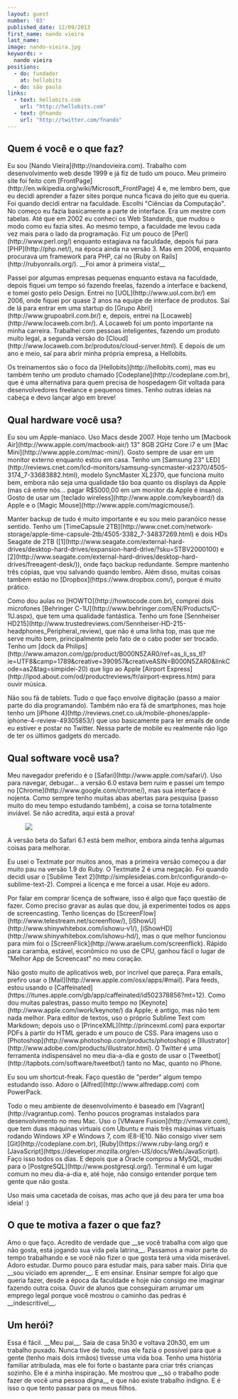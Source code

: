 ```yaml
---
layout: guest
number: '03'
published_date: 12/09/2013
first_name: nando vieira
last_name:
image: nando-vieira.jpg
keywords: >
  nando vieira
positions:
  - do: fundador
    at: hellobits
  - do: são paulo
links:
  - text: hellobits.com
    url: "http://hellobits.com"
  - text: @fnando
    url: "http://twitter.com/fnando"
---
```

<section class="question">
  <div class="wrapper">
    <div class="question-title-area">
      <h2 class="question-title">Quem é você e o que faz?</h2>
    </div>
    <div class="question-content-area">
      <div class="question-content text">
        <p>
          Eu sou [Nando Vieira](http://nandovieira.com). Trabalho com
          desenvolvimento web desde 1999 e já fiz de tudo um pouco. Meu primeiro
          site foi feito com
          [FrontPage](http://en.wikipedia.org/wiki/Microsoft_FrontPage) 4 e, me
          lembro bem, que eu decidi aprender a fazer sites porque nunca ficava
          do jeito que eu queria. Foi quando decidi entrar na faculdade. Escolhi
          "Ciências da Computação". No começo eu fazia basicamente a parte de
          interface. Era um mestre com tabelas. Até que em 2002 eu conheci os
          Web Standards, que mudou o modo como eu fazia sites. Ao mesmo tempo, a
          faculdade me levou cada vez mais para o lado da programação. Fiz um
          pouco de [Perl](http://www.perl.org/) enquanto estagiava na faculdade,
          depois fui para [PHP](http://php.net/), na época ainda na versão 3.
          Mas em 2006, enquanto procurava um framework para PHP, caí no
          [Ruby on Rails](http://rubyonrails.org/).
          __Foi amor à primeira vista!__
        </p>
        <p>
          Passei por algumas empresas pequenas enquanto estava na faculdade,
          depois fiquei um tempo só fazendo freelas, fazendo a interface e
          backend, e tomei gosto pelo Design. Entrei no
          [UOL](http://www.uol.com.br/) em 2006, onde fiquei por quase 2 anos na
          equipe de interface de produtos. Saí de lá para entrar em uma startup
          do [Grupo Abril](http://www.grupoabril.com.br/) e, depois, entrei na
          [Locaweb](http://www.locaweb.com.br/). A Locaweb foi um ponto
          importante na minha carreira. Trabalhei com pessoas inteligentes,
          fazendo um produto muito legal, a segunda versão do
          [Cloud](http://www.locaweb.com.br/produtos/cloud-server.html). E
          depois de um ano e meio, saí para abrir minha própria empresa, a
          Hellobits.
        </p>
        <p>
          Os treinamentos são o foco da [Hellobits](http://hellobits.com), mas
          eu também tenho um produto chamado
          [Codeplane](http://codeplane.com.br), que é uma alternativa para quem
          precisa de hospedagem Git voltada para desenvolvedores freelance e
          pequenos times. Tenho outras ideias na cabeça e devo lançar algo em
          breve!
        </p>
      </div>
    </div>
  </div>
</section>

<section class="question">
  <div class="wrapper">
    <div class="question-title-area">
      <h2 class="question-title">Qual hardware você usa?</h2>
    </div>
    <div class="question-content-area">
      <div class="question-content text">
        <p>
          Eu sou um Apple-maníaco. Uso Macs desde 2007. Hoje tenho um
          [Macbook Air](http://www.apple.com/macbook-air/) 13" 8GB 2GHz Core i7 e um
          [Mac Mini](http://www.apple.com/mac-mini/). Gosto sempre de usar em um
          monitor externo enquanto estou em casa. Tenho um
          [Samsung 23" LED](http://reviews.cnet.com/lcd-monitors/samsung-syncmaster-xl2370/4505-3174_7-33683882.html),
          modelo SyncMaster XL2370, que funciona muito bem, embora não seja uma
          qualidade tão boa quanto os displays da Apple (mas cá entre nós...
          pagar R$5000,00 em um monitor da Apple é insano). Gosto de usar um
          [teclado wireless](http://www.apple.com/keyboard/) da Apple e o
          [Magic Mouse](http://www.apple.com/magicmouse/).
        </p>
        <p>
          Manter backup de tudo é muito importante e eu sou meio paranóico nesse
          sentido. Tenho um
          [TimeCapsule 2TB](http://www.cnet.com/network-storage/apple-time-capsule-2tb/4505-3382_7-34837269.html)
          e dois HDs Seagate de 2TB
          ([1](http://www.seagate.com/external-hard-drives/desktop-hard-drives/expansion-hard-drive/?sku=STBV2000100)
          e [2](http://www.seagate.com/external-hard-drives/desktop-hard-drives/freeagent-desk/)),
          onde faço backup redundante. Sempre mantenho três cópias, que vou
          salvando quando lembro. Além disso, muitas coisas também estão no
          [Dropbox](https://www.dropbox.com/), porque é muito prático.
        </p>
        <p>
          Como dou aulas no [HOWTO](http://howtocode.com.br), comprei dois
          microfones [Behringer C-1U](http://www.behringer.com/EN/Products/C-1U.aspx),
          que tem uma qualidade fantástica. Tenho um fone
          [Sennheiser HD215](http://www.trustedreviews.com/Sennheiser-HD-215-headphones_Peripheral_review),
          que não é uma linha top, mas que me serve muito bem, principalmente
          pelo fato de o cabo poder ser trocado. Tenho um
          [dock da Philips](http://www.amazon.com/gp/product/B000N5ZAR0/ref=as_li_ss_tl?ie=UTF8&camp=1789&creative=390957&creativeASIN=B000N5ZAR0&linkCode=as2&tag=simpidei-20)
          que ligo ao Apple [Airport Express](http://ipod.about.com/od/productreviews/fr/airport-express.htm)
          para ouvir música.
        </p>
        <p>
          Não sou fã de tablets. Tudo o que faço envolve digitação (passo a
          maior parte do dia programando). Também não era fã de smartphones, mas
          hoje tenho um [iPhone 4](http://reviews.cnet.co.uk/mobile-phones/apple-iphone-4-review-49305853/)
          que uso basicamente para ler emails de onde eu estiver e postar no
          Twitter. Nessa parte de mobile eu realmente não ligo de ter os últimos
          gadgets do mercado.
        </p>
      </div>
    </div>
  </div>
</section>

<section class="question">
  <div class="wrapper">
    <div class="question-title-area">
      <h2 class="question-title">Qual software você usa?</h2>
    </div>
    <div class="question-content-area">
      <div class="question-content text">
        <p>
          Meu navegador preferido é o [Safari](http://www.apple.com/safari/).
          Uso para navegar, debugar... a versão 6.0 estava bem ruim e passei um
          tempo no [Chrome](http://www.google.com/chrome/), mas sua interface é
          nojenta. Como sempre tenho muitas abas abertas para pesquisa (passo
          muito do meu tempo estudando também), a coisa se torna totalmente
          inviável. Se não acredita, aqui está a prova!
        </p>
        <figure>
          <img src="/images/content/nando-vieira-chrome.png" class="image-fit" />
        </figure>
        <p>
          A versão beta do Safari 6.1 está bem melhor, embora ainda tenha
          algumas coisas para melhorar.
        </p>
        <p>
          Eu usei o Textmate por muitos anos, mas a primeira versão começou a
          dar muito pau na versão 1.9 do Ruby. O Textmate 2 é uma negação. Foi
          quando decidi usar o
          [Sublime Text 2](http://simplesideias.com.br/configurando-o-sublime-text-2).
          Comprei a licença e me forcei a usar. Hoje eu adoro.
        </p>
        <p>
          Por falar em comprar licença de software, isso é algo que faço questão
          de fazer. Como preciso gravar as aulas que dou, já experimentei todos
          os apps de screencasting. Tenho licenças do
          [ScreenFlow](http://www.telestream.net/screenflow/),
          [iShowU](http://www.shinywhitebox.com/ishowu-v1/),
          [iShowHD](http://www.shinywhitebox.com/ishowu-hd/), mas o que melhor
          funcionou para mim foi o
          [ScreenFlick](http://www.araelium.com/screenflick). Rápido para
          caramba, estável, econômico no uso de CPU, ganhou fácil o lugar de
          "Melhor App de Screencast" no meu coração.
        </p>
        <p>
          Não gosto muito de aplicativos web, por incrível que pareça. Para
          emails, prefiro usar o [Mail](http://www.apple.com/osx/apps/#mail).
          Para feeds, estou usando o
          [Caffeinated](https://itunes.apple.com/gb/app/caffeinated/id502378856?mt=12).
          Como dou muitas palestras, passo muito tempo no
          [Keynote](http://www.apple.com/iwork/keynote/) da Apple; é antigo, mas
          não tem nada melhor. Para editor de textos, uso o próprio Sublime Text
          com Markdown; depois uso o
          [PrinceXML](http://princexml.com) para exportar PDFs à partir do HTML
          gerado e um pouco de CSS. Para imagens uso o
          [Photoshop](http://www.photoshop.com/products/photoshop) e
          [Illustrator](http://www.adobe.com/products/illustrator.html).
          O Twitter é uma ferramenta indispensável no meu dia-a-dia e gosto de
          usar o [Tweetbot](http://tapbots.com/software/tweetbot/) tanto no Mac,
          quanto no iPhone.
        </p>
        <p>
          Eu sou um shortcut-freak. Faço questão de "perder" algum tempo
          estudando isso. Adoro o [Alfred](http://www.alfredapp.com) com
          PowerPack.
        </p>
        <p>
          Todo o meu ambiente de desenvolvimento é baseado em
          [Vagrant](http://vagrantup.com). Tenho poucos programas instalados
          para desenvolvimento no meu Mac. Uso o [VMware Fusion](http://vmware.com),
          que tem duas máquinas virtuais com Ubuntu e mais três máquinas
          virtuais rodando Windows XP e Windows 7, com IE8-IE10.
          Não consigo viver sem [Git](http://codeplane.com.br),
          [Ruby](https://www.ruby-lang.org/) e
          [JavaScript](https://developer.mozilla.org/en-US/docs/Web/JavaScript).
          Faço isso todos os dias. E depois que a Oracle comprou a
          MySQL, mudei para o [PostgreSQL](http://www.postgresql.org/).
          Terminal é um lugar comum no meu dia-a-dia e, até hoje, não consigo
          entender porque tem gente que não gosta.
        </p>
        <p>
          Uso mais uma cacetada de coisas, mas acho que já deu para ter uma boa
          ideia! :)
        </p>
      </div>
    </div>
  </div>
</section>

<section class="question">
  <div class="wrapper">
    <div class="question-title-area">
      <h2 class="question-title">O que te motiva a fazer o que faz?</h2>
    </div>
    <div class="question-content-area">
      <div class="question-content text">
        <p>
          Amo o que faço. Acredito de verdade que __se você trabalha com algo
          que não gosta, está jogando sua vida pela latrina__. Passamos a maior
          parte do tempo trabalhando e se você não fizer o que gosta terá uma
          vida miserável. Adoro estudar. Durmo pouco para estudar mais, para
          saber mais. Diria que __sou viciado em aprender__. E em ensinar.
          Ensinar sempre foi algo que queria fazer, desde a época da faculdade e
          hoje não consigo me imaginar fazendo outra coisa. Ouvir de alunos que
          conseguiram arrumar um emprego legal porque você mostrou o caminho das
          pedras é __indescritível__.
        </p>
      </div>
    </div>
  </div>
</section>

<section class="question">
  <div class="wrapper">
    <div class="question-title-area">
      <h2 class="question-title">Um herói?</h2>
    </div>
    <div class="question-content-area">
      <div class="question-content text">
        <p>
          Essa é fácil. __Meu pai__. Saía de casa 5h30 e voltava 20h30, em um
          trabalho puxado. Nunca tive de tudo, mas ele fazia o possível para que
          a gente (tenho mais dois irmãos) tivesse uma vida boa. Tenho uma
          história familiar atribulada, mas ele foi forte o bastante para criar
          três crianças sozinho. Ele é a minha inspiração. Me mostrou que __só o
          trabalho pode fazer de você uma pessoa digna__ e que não existe
          trabalho indigno. E é isso o que tento passar para os meus filhos.
        </p>
      </div>
    </div>
  </div>
</section>